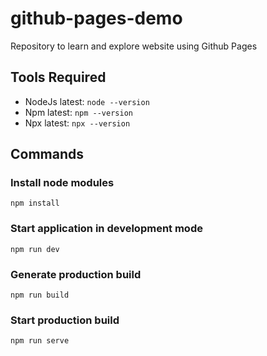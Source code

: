 # github-pages-demo
Repository to learn and explore website using Github Pages

## Tools Required
* NodeJs latest: `node --version`
* Npm latest: `npm --version`
* Npx latest: `npx --version`

## Commands

### Install node modules

    npm install

### Start application in development mode

    npm run dev

### Generate production build

    npm run build

### Start production build

    npm run serve
